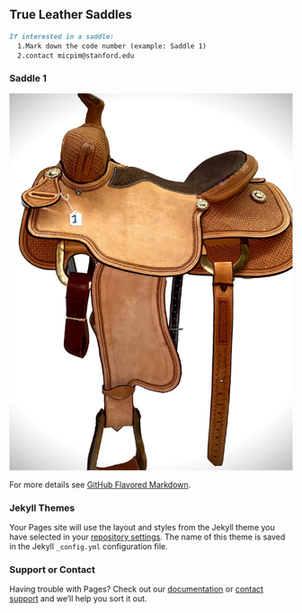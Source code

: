 ## True Leather Saddles

```markdown
If interested in a saddle: 
  1.Mark down the code number (example: Saddle 1)
  2.contact micpim@stanford.edu
```

### Saddle 1
![Image of 1.a](1.a.jpeg)



For more details see [GitHub Flavored Markdown](https://guides.github.com/features/mastering-markdown/).

### Jekyll Themes

Your Pages site will use the layout and styles from the Jekyll theme you have selected in your [repository settings](https://github.com/micpim/TrueLeather/settings). The name of this theme is saved in the Jekyll `_config.yml` configuration file.

### Support or Contact

Having trouble with Pages? Check out our [documentation](https://docs.github.com/categories/github-pages-basics/) or [contact support](https://github.com/contact) and we’ll help you sort it out.
